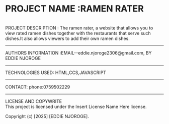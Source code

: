 <h1>PROJECT NAME :RAMEN RATER</h1> <br>
PROJECT DESCRIPTION : The ramen rater, a website that allows you to view rated ramen dishes together with the restaurants that serve such dishes.It also allows viewers to add their own ramen dishes. <br> <hr>
AUTHORS INFORMATION :EMAIL--eddie.njoroge2306@gmail.com, BY EDDIE NJOROGE<br> <hr>
TECHNOLOGIES USED: HTML,CCS,JAVASCRIPT <br> <hr>
CONTACT: phone:0759502229 <br> <hr>
LICENSE AND COPYWRITE<br> 
This project is licensed under the Insert License Name Here license.

Copyright (c) [2025] [EDDIE NJOROGE].